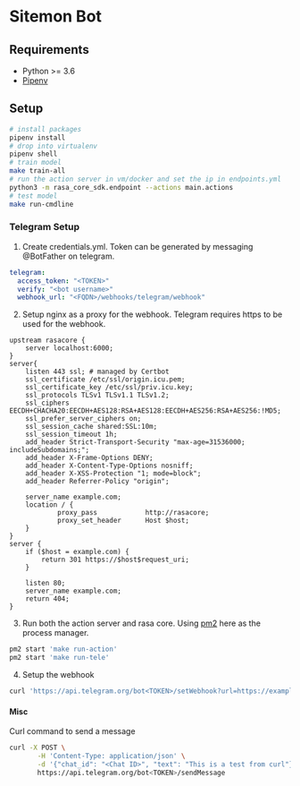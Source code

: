 # Sitemon Bot

## Requirements
- Python >= 3.6
- [Pipenv](https://pipenv.readthedocs.io/en/latest/)

## Setup
```bash
# install packages
pipenv install
# drop into virtualenv
pipenv shell
# train model
make train-all
# run the action server in vm/docker and set the ip in endpoints.yml
python3 -m rasa_core_sdk.endpoint --actions main.actions
# test model
make run-cmdline
```
### Telegram Setup
1. Create credentials.yml. Token can be generated by messaging @BotFather on telegram.
```yaml
telegram:
  access_token: "<TOKEN>"
  verify: "<bot username>"
  webhook_url: "<FQDN>/webhooks/telegram/webhook"
```
2. Setup nginx as a proxy for the webhook. Telegram requires https to be used for the webhook.
```
upstream rasacore {
    server localhost:6000;
}
server{
    listen 443 ssl; # managed by Certbot
    ssl_certificate /etc/ssl/origin.icu.pem;
    ssl_certificate_key /etc/ssl/priv.icu.key;
    ssl_protocols TLSv1 TLSv1.1 TLSv1.2;
    ssl_ciphers EECDH+CHACHA20:EECDH+AES128:RSA+AES128:EECDH+AES256:RSA+AES256:!MD5;
    ssl_prefer_server_ciphers on;
    ssl_session_cache shared:SSL:10m;
    ssl_session_timeout 1h;
    add_header Strict-Transport-Security "max-age=31536000; includeSubdomains;";
    add_header X-Frame-Options DENY;
    add_header X-Content-Type-Options nosniff;
    add_header X-XSS-Protection "1; mode=block";
    add_header Referrer-Policy "origin";

    server_name example.com;
    location / {
            proxy_pass            http://rasacore;
            proxy_set_header      Host $host;
    }
}
server {
    if ($host = example.com) {
        return 301 https://$host$request_uri;
    }

    listen 80;
    server_name example.com;
    return 404;
}
```
3. Run both the action server and rasa core. Using [pm2](https://github.com/Unitech/pm2) here as the process manager.
```bash
pm2 start 'make run-action'
pm2 start 'make run-tele'
```
4. Setup the webhook
```bash
curl 'https://api.telegram.org/bot<TOKEN>/setWebhook?url=https://example.com/webhooks/telegram/webhook'
```
#### Misc
Curl command to send a message
```bash
curl -X POST \
       -H 'Content-Type: application/json' \
       -d '{"chat_id": "<Chat ID>", "text": "This is a test from curl"}' \
       https://api.telegram.org/bot<TOKEN>/sendMessage
```